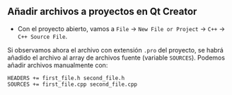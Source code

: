 ## Añadir archivos a proyectos en Qt Creator

- Con el proyecto abierto, vamos a ``File`` -> ``New File or Project`` -> ``C++`` -> ``C++ Source File``.

Si observamos ahora el archivo con extensión ``.pro`` del proyecto, se habrá añadido el archivo al array de archivos fuente (variable ``SOURCES``). Podemos añadir archivos manualmente con:

```
HEADERS += first_file.h second_file.h
SOURCES += first_file.cpp second_file.cpp
```